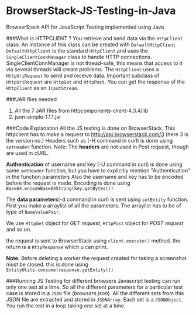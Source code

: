 BrowserStack-JS-Testing-in-Java
===============================

BrowserStack API for JavaScript Testing implemented using Java


###What is HTTPCLIENT ?
You retrieve and send data via the `HttpClient` class. An instance of this class can be created with `DefaultHttpClient`
`DefaultHttpClient` is the standard `HttpClient` and uses the `SingleClientConnManager` class to handle HTTP connections. 
SingleClientConnManager is not thread-safe, this means that access to it via several threads will create problems.
The `HttpClient` uses a `HttpUriRequest` to send and receive data. Important subclass of `HttpUriRequest` are `HttpGet` and `HttpPost`. 
You can get the response of the `HttpClient` as an `InputStream`.

###JAR files needed 
1. All the 7 JAR files from httpcomponents-client-4.3.4/lib 
2. json-simple-1.1.1.jar

###Code Explanation
All the JS testing is done on BrowserStack.
This httpclient has to make a request to http://api.browserstack.com/3 (here 3 is the version no.)
Headers such as (-H command in curl) is done using `setHeader` function.
Note: The **headers** are not used in Post request, though are used in cURL.

**Authentication** of username and key (-U command in curl) is done using same `setHeader` function, but you have to explicitly mention "Authentication" in the function parameters
Also the username and key has to be encoded before the request is made. Encoding is done using `Base64.encodeBase64String(key.getBytes())`

The **data parameters**(-d command in curl) is sent using `setEntity` function. 
First you make a arraylist of all the parameters. 
The arraylist has to be of type of `NameValuePair`.

We use `HttpGet` object for *GET request*, `HttpPost` object for *POST request* and so on.

the request is sent to BrowserStack using `client.execute()` method.
the return is a `HttpResponse` which u can print.

**Note:** Before deleting a worker the request created for taking a screenshot must be closed.
this is done using `EntityUtils.consume(response.getEntity())`

###Running JS Testing for different browsers
Javascript testing can run only one test at a time.
So all the different parameters for a particular test case is stored in a `JSON` file (*browsers.json*).
All the different sets from this JSON file are extracted and stored in `JSONArray`.
Each set is a `JSONObject`.
You run the test in a loop taking one set at a time.
